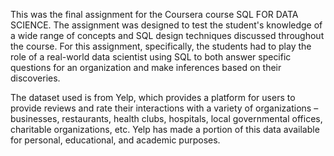 This was the final assignment for the Coursera course SQL FOR DATA SCIENCE. The assignment was designed to test the student's knowledge of a wide range of concepts and SQL design techniques discussed throughout the course. For this assignment, specifically, the students had to play the role of a real-world data scientist using SQL to both answer specific questions for an organization and make inferences based on their discoveries. 

The dataset used is from Yelp, which provides a platform for users to provide reviews and rate their interactions with a variety of organizations – businesses, restaurants, health clubs, hospitals, local governmental offices, charitable organizations, etc. Yelp has made a portion of this data available for personal, educational, and academic purposes.
